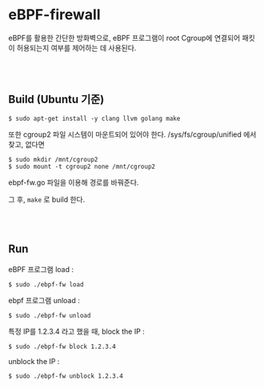 # eBPF-firewall

eBPF를 활용한 간단한 방화벽으로, eBPF 프로그램이 root Cgroup에 연결되어 패킷이 허용되는지 여부를 제어하는 데 사용된다.

<br></br>


## Build (Ubuntu 기준)

```
$ sudo apt-get install -y clang llvm golang make
```

또한 cgroup2 파일 시스템이 마운트되어 있어야 한다.
/sys/fs/cgroup/unified 에서 찾고, 없다면
```
$ sudo mkdir /mnt/cgroup2
$ sudo mount -t cgroup2 none /mnt/cgroup2
```

ebpf-fw.go 파일을 이용해 경로를 바꿔준다.

그 후, `make` 로 build 한다.

<br></br>

## Run

eBPF 프로그램 load :
```
$ sudo ./ebpf-fw load
```

ebpf 프로그램 unload :
```
$ sudo ./ebpf-fw unload
```

특정 IP를 1.2.3.4 라고 했을 때, block the IP :
```
$ sudo ./ebpf-fw block 1.2.3.4
```

unblock the IP :
```
$ sudo ./ebpf-fw unblock 1.2.3.4
```


